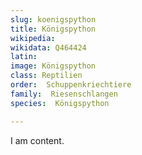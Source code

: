 ```yaml
---
slug: koenigspython
title: Königspython
wikipedia: 
wikidata: Q464424
latin:
image: Königspython
class: Reptilien
order:  Schuppenkriechtiere
family:  Riesenschlangen
species:  Königspython

---
```


I am content.
